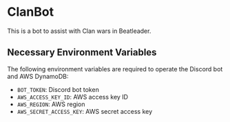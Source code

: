 # ClanBot

This is a bot to assist with Clan wars in Beatleader.

## Necessary Environment Variables

The following environment variables are required to operate the Discord bot and AWS DynamoDB:

- `BOT_TOKEN`: Discord bot token
- `AWS_ACCESS_KEY_ID`: AWS access key ID
- `AWS_REGION`: AWS region
- `AWS_SECRET_ACCESS_KEY`: AWS secret access key

